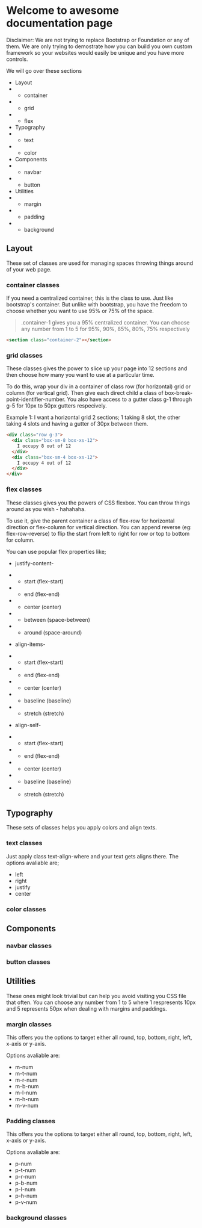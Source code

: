 # Welcome to awesome documentation page

Disclaimer: We are not trying to replace Bootstrap or Foundation or any of them. We are only trying to demostrate how you can build you own custom framework so your websites would easily be unique and you have more controls.

We will go over these sections

- Layout
- - container
- - grid
- - flex
- Typography
- - text
- - color
- Components
- - navbar
- - button
- Utilities
- - margin
- - padding
- - background

## Layout

These set of classes are used for managing spaces throwing things around of your web page.

### container classes

If you need a centralized container, this is the class to use. Just like bootstrap's container. But unlike with bootstrap, you have the freedom to choose whether you want to use 95% or 75% of the space.

> .container-1 gives you a 95% centralized container.
> You can choose any number from 1 to 5 for 95%, 90%, 85%, 80%, 75% respectively

```html
<section class="container-2"></section>
```

### grid classes

These classes gives the power to slice up your page into 12 sections and then choose how many you want to use at a particular time.

To do this, wrap your div in a container of class row (for horizontal) grid or column (for vertical grid). Then give each direct child a class of box-break-point-identifier-number. You also have access to a gutter class g-1 through g-5 for 10px to 50px gutters respecively.

Example 1:
I want a horizontal grid 2 sections; 1 taking 8 slot, the other taking 4 slots and having a gutter of 30px between them.

```html
<div class="row g-3">
  <div class="box-sm-8 box-xs-12">
    I occupy 8 out of 12
  </div>
  <div class="box-sm-4 box-xs-12">
    I occupy 4 out of 12
  </div>
</div>
```

### flex classes

These classes gives you the powers of CSS flexbox. You can throw things around as you wish - hahahaha.

To use it, give the parent container a class of flex-row for horizontal direction or flex-column for vertical direction. You can append reverse (eg: flex-row-reverse) to flip the start from left to right for row or top to bottom for column.

You can use popular flex properties like;

- justify-content-
- - start (flex-start)
- - end (flex-end)
- - center (center)
- - between (space-between)
- - around (space-around)

- align-items-
- - start (flex-start)
- - end (flex-end)
- - center (center)
- - baseline (baseline)
- - stretch (stretch)

- align-self-
- - start (flex-start)
- - end (flex-end)
- - center (center)
- - baseline (baseline)
- - stretch (stretch)

## Typography

These sets of classes helps you apply colors and align texts.

### text classes

Just apply class text-align-where and your text gets aligns there. The options avaliable are;

- left
- right
- justify
- center

### color classes

## Components

### navbar classes

### button classes

## Utilities

These ones might look trivial but can help you avoid visiting you CSS file that often. You can choose any number from 1 to 5 where 1 respresents 10px and 5 represents 50px when dealing with margins and paddings.

### margin classes

This offers you the options to target either all round, top, bottom, right, left, x-axis or y-axis.

Options avaliable are:

- m-num
- m-t-num
- m-r-num
- m-b-num
- m-l-num
- m-h-num
- m-v-num

### Padding classes

This offers you the options to target either all round, top, bottom, right, left, x-axis or y-axis.

Options avaliable are:

- p-num
- p-t-num
- p-r-num
- p-b-num
- p-l-num
- p-h-num
- p-v-num

### background classes
